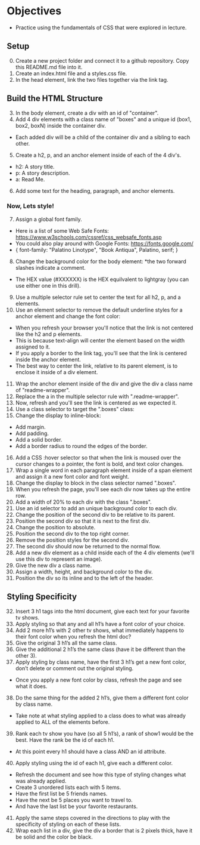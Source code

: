 # Objectives
* Practice using the fundamentals of CSS that were explored in lecture.

## Setup
00. Create a new project folder and connect it to a github repository. Copy this README.md file into it.
01. Create an index.html file and a styles.css file.
02. In the head element, link the two files together via the link tag.

## Build the HTML Structure
03. In the body element, create a div with an id of "container".
04. Add 4 div elements with a class name of "boxes" and a unique id (box1, box2, boxN) inside the container div. 
* Each added div will be a child of the container div and a sibling to each other.
05. Create a h2, p, and an anchor element inside of each of the 4 div's.
* h2: A story title.
* p: A story description.
* a: Read Me.
06. Add some text for the heading, paragraph, and anchor elements.

### Now, Lets style!
07. Assign a global font family.
* Here is a list of some Web Safe Fonts: https://www.w3schools.com/cssref/css_websafe_fonts.asp
* You could also play around with Google Fonts: https://fonts.google.com/
* { font-family: "Palatino Linotype", "Book Antiqua", Palatino, serif; }

08. Change the background color for the body element: *the two forward slashes indicate a comment. 
* The HEX value (#XXXXXX) is the HEX equilvalent to lightgray (you can use either one in this drill).
09. Use a multiple selector rule set to center the text for all h2, p, and a elements.
10. Use an element selector to remove the default underline styles for a anchor element and change the font color:
* When you refresh your browser you'll notice that the link is not centered like the h2 and p elements. 
* This is because text-align will center the element based on the width assigned to it. 
* If you apply a border to the link tag, you'll see that the link is centered inside the anchor element. 
* The best way to center the link, relative to its parent element, is to enclose it inside of a div element.
011. Wrap the anchor element inside of the div and give the div a class name of "readme-wrapper".
012. Replace the a in the multiple selector rule with ".readme-wrapper".
013. Now, refresh and you'll see the link is centered as we expected it.
014. Use a class selector to target the ".boxes" class:
015. Change the display to inline-block:
* Add margin.
* Add padding.
* Add a solid border.
* Add a border radius to round the edges of the border.
016. Add a CSS :hover selector so that when the link is moused over the cursor changes to a pointer, the font is bold, and text color changes.
017. Wrap a single word in each paragraph element inside of a span element and assign it a new font color and font weight.
018. Change the display to block in the class selector named ".boxes".
019. When you refresh the page, you'll see each div now takes up the entire row.
020. Add a width of 20% to each div with the class ".boxes".
021. Use an id selector to add an unique background color to each div.
022. Change the position of the second div to be relative to its parent.
023. Position the second div so that it is next to the first div.
024. Change the position to absolute.
025. Position the second div to the top right corner.
026. Remove the position styles for the second div.
027. The second div should now be returned to the normal flow.
028. Add a new div element as a child inside each of the 4 div elements (we'll use this div to represent an image). 
029. Give the new div a class name.
030. Assign a width, height, and background color to the div.
031. Position the div so its inline and to the left of the header.

## Styling Specificity
032. Insert 3 h1 tags into the html document, give each text for your favorite tv shows.
033. Apply styling so that any and all h1’s have a font color of your choice.
034. Add 2 more h1’s with 2 other tv shows, what immediately happens to their font color when you refresh the html doc?
035. Give the original 3 h1’s all the same class.
036. Give the additional 2 h1’s the same class (have it be different than the other 3).
037. Apply styling by class name, have the first 3 h1’s get a new font color, don’t delete or comment out the original styling.
*   Once you apply a new font color by class, refresh the page and see what it does.
038. Do the same thing for the added 2 h1’s, give them a different font color by class name.
* Take note at what styling applied to a class does to what was already applied to ALL of the elements before.
039. Rank each tv show you have (so all 5 h1’s), a rank of show1 would be the best. Have the rank be the id of each h1. 
* At this point every h1 should have a class AND an id attribute.
040. Apply styling using the id of each h1, give each a different color. 
* Refresh the document and see how this type of styling changes what was already applied. 
* Create 3 unordered lists each with 5 items.
* Have the first list be 5 friends names.
* Have the next be 5 places you want to travel to.
* And have the last list be your favorite restaurants.
041. Apply the same steps covered in the directions to play with the specificity of styling on each of these lists.
042. Wrap each list in a div, give the div a border that is 2 pixels thick, have it be solid and the color be black.